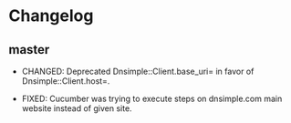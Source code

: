 # Changelog

## master

- CHANGED: Deprecated Dnsimple::Client.base_uri= in favor of Dnsimple::Client.host=.

- FIXED: Cucumber was trying to execute steps on dnsimple.com main website instead of given site.
